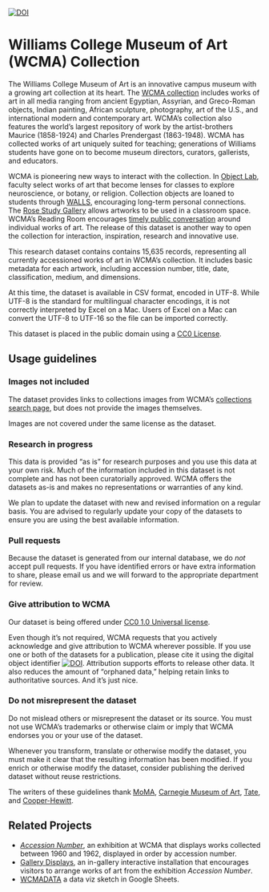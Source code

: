 [![DOI](https://zenodo.org/badge/82729276.svg)](https://zenodo.org/badge/latestdoi/82729276)

# Williams College Museum of Art (WCMA) Collection

The Williams College Museum of Art is an innovative campus museum with a growing art collection at its heart. The [WCMA collection](https://wcma.williams.edu/collection/) includes works of art in all media ranging from ancient Egyptian, Assyrian, and Greco-Roman objects, Indian painting, African sculpture, photography, art of the U.S., and international modern and contemporary art. WCMA’s collection also features the world’s largest repository of work by the artist-brothers Maurice (1858-1924) and Charles Prendergast (1863-1948). WCMA has collected works of art uniquely suited for teaching; generations of Williams students have gone on to become museum directors, curators, gallerists, and educators.

WCMA is pioneering new ways to interact with the collection. In [Object Lab](https://wcma.williams.edu/exhibit/object-lab-4/), faculty select works of art that become lenses for classes to explore neuroscience, or botany, or religion. Collection objects are loaned to students through [WALLS](https://wcma.williams.edu/collection/walls/), encouraging long-term personal connections. The [Rose Study Gallery](https://wcma.williams.edu/teaching-with-art/college-faculty/#rose) allows artworks to be used in a classroom space. WCMA’s Reading Room encourages [timely public conversation](http://wcma.williams.edu/exhibit/basquiat/) around individual works of art. The release of this dataset is another way to open the collection for interaction, inspiration, research and innovative use.

This research dataset contains contains 15,635 records, representing all currently accessioned works of art in WCMA’s collection. It includes basic metadata for each artwork, including accession number, title, date, classification, medium, and dimensions.

At this time, the dataset is available in CSV format, encoded in UTF-8. While UTF-8 is the standard for multilingual character encodings, it is not correctly interpreted by Excel on a Mac. Users of Excel on a Mac can convert the UTF-8 to UTF-16 so the file can be imported correctly.

This dataset is placed in the public domain using a [CC0 License](https://creativecommons.org/publicdomain/zero/1.0/).

## **Usage guidelines**

### **Images not included**

The dataset provides links to collections images from WCMA’s [collections search page](http://www.cmoa.org/collection/), but does not provide the images themselves.

Images are not covered under the same license as the dataset.

### **Research in progress**

This data is provided “as is” for research purposes and you use this data at your own risk. Much of the information included in this dataset is not complete and has not been curatorially approved. WCMA offers the datasets as-is and makes no representations or warranties of any kind.

We plan to update the dataset with new and revised information on a regular basis. You are advised to regularly update your copy of the datasets to ensure you are using the best available information.

### **Pull requests**

Because the dataset is generated from our internal database, we do *not* accept pull requests. If you have identified errors or have extra information to share, please email us and we will forward to the appropriate department for review.

### **Give attribution to WCMA**

Our dataset is being offered under [CC0 1.0 Universal license](https://creativecommons.org/publicdomain/zero/1.0/).

Even though it’s not required, WCMA requests that you actively acknowledge and give attribution to WCMA wherever possible. If you use one or both of the datasets for a publication, please cite it using the digital object identifier [![DOI](https://zenodo.org/badge/82729276.svg)](https://zenodo.org/badge/latestdoi/82729276). Attribution supports efforts to release other data. It also reduces the amount of “orphaned data,” helping retain links to authoritative sources. And it’s just nice.

### **Do not misrepresent the dataset**

Do not mislead others or misrepresent the dataset or its source. You must not use WCMA’s trademarks or otherwise claim or imply that WCMA endorses you or your use of the dataset.

Whenever you transform, translate or otherwise modify the dataset, you must make it clear that the resulting information has been modified. If you enrich or otherwise modify the dataset, consider publishing the derived dataset without reuse restrictions.

The writers of these guidelines thank [MoMA](https://github.com/MuseumofModernArt/collection), [Carnegie Museum of Art](https://github.com/cmoa/collection), [Tate](https://github.com/tategallery/collection), and [Cooper-Hewitt](https://github.com/cooperhewitt/collection).

## Related Projects

- [*Accession Number*](https://wcma.williams.edu/exhibit/accession-number/), an exhibition at WCMA that displays works collected between 1960 and 1962, displayed in order by accession number.
- [Gallery Displays](https://github.com/williamscollege/gallery_displays), an in-gallery interactive installation that encourages visitors to arrange works of art from the exhibition *Accession Number*.
- [WCMADATA](https://docs.google.com/spreadsheets/d/1AESANVb_xlyGa7WTgtaGviwtt1L6SC0yACH10MRtR3c/edit#gid=861257992) a data viz sketch in Google Sheets.

